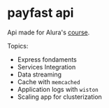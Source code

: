 # payfast api

Api made for Alura's [course](https://cursos.alura.com.br/course/nodejs-avancado).

Topics:
- Express fondaments
- Services Integration
- Data streaming
- Cache with `memcached`
- Application logs with `wiston`
- Scaling app for clusterization